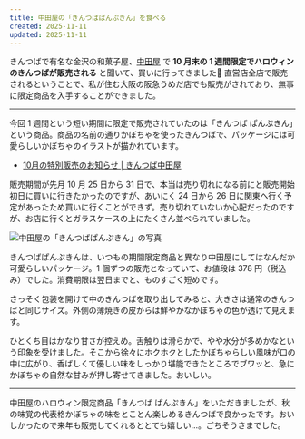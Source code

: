 ```yaml
---
title: 中田屋の「きんつばぱんぷきん」を食べる
created: 2025-11-11
updated: 2025-11-11
---
```


きんつばで有名な金沢の和菓子屋、[中田屋](https://www.kintuba.co.jp/) で **10 月末の 1 週間限定でハロウィンのきんつばが販売される** と聞いて、買いに行ってきました🎃 直営店全店で販売されるということで、私が住む大阪の阪急うめだ店でも販売がされており、無事に限定商品を入手することができました。

---

今回 1 週間という短い期間に限定で販売されていたのは「きんつば ぱんぷきん」という商品。商品の名前の通りかぼちゃを使ったきんつばで、パッケージには可愛らしいかぼちゃのイラストが描かれています。

- [10月の特別販売のお知らせ | きんつば中田屋](https://www.kintuba.co.jp/10%e6%9c%88%e3%81%ae%e7%89%b9%e5%88%a5%e8%b2%a9%e5%a3%b2%e3%81%ae%e3%81%8a%e7%9f%a5%e3%82%89%e3%81%9b-7/)

販売期間が先月 10 月 25 日から 31 日で、本当は売り切れになる前にと販売開始初日に買いに行きたかったのですが、あいにく 24 日から 26 日に関東へ行く予定があったため買いに行くことができず。売り切れていないか心配だったのですが、お店に行くとガラスケースの上にたくさん並べられていました。

![中田屋の「きんつばぱんぷきん」の写真](04e2dacc-1c3f-43cb-e1ab-32b1a232d400)

きんつばぱんぷきんは、いつもの期間限定商品と異なり中田屋にしてはなんだか可愛らしいパッケージ。1 個ずつの販売となっていて、お値段は 378 円（税込み）でした。消費期限は翌日までと、ものすごく短めです。

さっそく包装を開けて中のきんつばを取り出してみると、大きさは通常のきんつばと同じサイズ。外側の薄焼きの皮からは鮮やかなかぼちゃの色が透けて見えます。

ひとくち目はかなり甘さが控えめ。舌触りは滑らかで、やや水分が多めかなという印象を受けました。そこから徐々にホクホクとしたかぼちゃらしい風味が口の中に広がり、香ばしくて優しい味をしっかり堪能できたところでブワッと、急にかぼちゃの自然な甘みが押し寄せてきました。おいしい。

---

中田屋のハロウィン限定商品「きんつば ぱんぷきん」をいただきましたが、秋の味覚の代表格かぼちゃの味をとことん楽しめるきんつばで良かったです。おいしかったので来年も販売してくれるととても嬉しい…。ごちそうさまでした。
